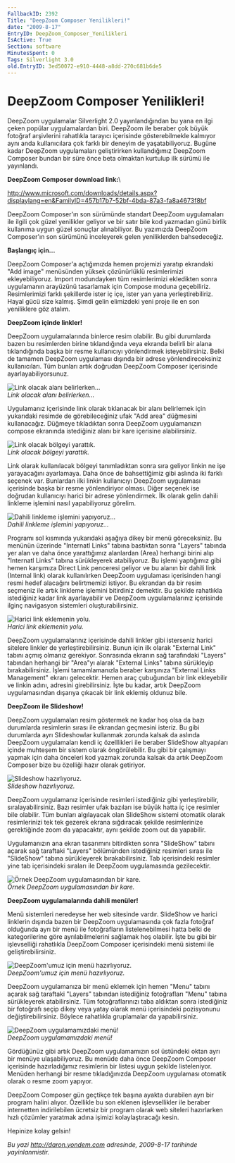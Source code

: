```yaml
---
FallbackID: 2392
Title: "DeepZoom Composer Yenilikleri!"
date: "2009-8-17"
EntryID: DeepZoom_Composer_Yenilikleri
IsActive: True
Section: software
MinutesSpent: 0
Tags: Silverlight 3.0
old.EntryID: 3ed50072-e910-4448-a8dd-270c681b6de5
---
```

# DeepZoom Composer Yenilikleri!
DeepZoom uygulamalar Silverlight 2.0 yayınlandığından bu yana en ilgi
çeken popülar uygulamalardan biri. DeepZoom ile beraber çok büyük
fotoğraf arşivlerini rahatlıkla tarayıcı içerisinde gösterebilmekle
kalmıyor aynı anda kullanıcılara çok farklı bir deneyim de
yaşatabiliyoruz. Bugüne kadar DeepZoom uygulamaları geliştirirken
kullandığımız DeepZoom Composer bundan bir süre önce beta olmaktan
kurtulup ilk sürümü ile yayınlandı.

**DeepZoom Composer download link:**\

<http://www.microsoft.com/downloads/details.aspx?displaylang=en&FamilyID=457b17b7-52bf-4bda-87a3-fa8a4673f8bf>

DeepZoom Composer'ın son sürümünde standart DeepZoom uygulamaları ile
ilgili çok güzel yenilikler geliyor ve bir satır bile kod yazmadan günü
birlik kullanıma uygun güzel sonuçlar alınabiliyor. Bu yazımızda
DeepZoom Composer'ın son sürümünü inceleyerek gelen yeniliklerden
bahsedeceğiz.

**Başlangıç için...**

DeepZoom Composer'a açtığımızda hemen projemizi yaratıp ekrandaki "Add
image" menüsünden yüksek çözünürlüklü resimlerimizi ekleyebiliyoruz.
Import modundayken tüm resimlerimizi ekledikten sonra uygulamanın
arayüzünü tasarlamak için Compose moduna geçebiliriz. Resimlerimizi
farklı şekillerde ister iç içe, ister yan yana yerleştirebiliriz. Hayal
gücü size kalmış. Şimdi gelin elimizdeki yeni proje ile en son
yeniliklere göz atalım.

**DeepZoom içinde linkler!**

DeepZoom uygulamalarında binlerce resim olabilir. Bu gibi durumlarda
bazen bu resimlerden birine tıklandığında veya ekranda belirli bir alana
tıklandığında başka bir resme kullanıcıyı yönlendirmek isteyebilirsiniz.
Belki de tamamen DeepZoom uygulaması dışında bir adrese
yönlendireceksiniz kullanıcıları. Tüm bunları artık doğrudan DeepZoom
Composer içerisinde ayarlayabiliyorsunuz.

![Link olacak alanı
belirlerken...](media/DeepZoom_Composer_Yenilikleri/16082009_1.png)\
*Link olacak alanı belirlerken...*

Uygulamanız içerisinde link olarak tıklanacak bir alanı belirlemek için
yukarıdaki resimde de görebileceğiniz ufak "Add area" düğmesini
kullanacağız. Düğmeye tıkladıktan sonra DeepZoom uygulamanızın compose
ekranında istediğiniz alanı bir kare içerisine alabilirsiniz.

![Link olacak bölgeyi
yarattık.](media/DeepZoom_Composer_Yenilikleri/16082009_2.png)\
*Link olacak bölgeyi yarattık.*

Link olarak kullanılacak bölgeyi tanımladıktan sonra sıra geliyor linkin
ne işe yarayacağını ayarlamaya. Daha önce de bahsettiğimiz gibi aslında
iki farklı seçenek var. Bunlardan ilki linkin kullanıcıyı DeepZoom
uygulaması içerisinde başka bir resme yönlendiriyor olması. Diğer
seçenek ise doğrudan kullanıcıyı harici bir adrese yönlendirmek. İlk
olarak gelin dahili linkleme işlemini nasıl yapabiliyoruz görelim.

![Dahili linkleme işlemini
yapıyoruz...](media/DeepZoom_Composer_Yenilikleri/16082009_3.jpg)\
*Dahili linkleme işlemini yapıyoruz...*

Programı sol kısmında yukarıdaki aşağıya dikey bir menü göreceksiniz. Bu
menünün üzerinde "Internatl Links" tabına bastıktan sonra "Layers"
tabında yer alan ve daha önce yarattığımız alanlardan (Area) herhangi
birini alıp "Internatl Links" tabına sürükleyerek atabiliyoruz. Bu
işlemi yaptığımız gibi hemen karşımıza Direct Link penceresi geliyor ve
bu alanın bir dahili link (Internal link) olarak kullanılırken DeepZoom
uygulaması içerisinden hangi resmi hedef alacağını belirtmemizi istiyor.
Bu ekrandan da bir resim seçmeniz ile artık linkleme işlemini bitirdiniz
demektir. Bu şekilde rahatlıkla istediğiniz kadar link ayarlayabilir ve
DeepZoom uygulamalarınız içerisinde ilginç navigasyon sistemleri
oluşturabilirsiniz.

![Harici link eklemenin
yolu.](media/DeepZoom_Composer_Yenilikleri/16082009_4.jpg)\
*Harici link eklemenin yolu.*

DeepZoom uygulamalarınız içerisinde dahili linkler gibi isterseniz
harici sitelere linkler de yerleştirebilirsiniz. Bunun için ilk olarak
"External Link" tabını açmış olmanız gerekiyor. Sonrasında ekranın sağ
tarafındaki "Layers" tabından herhangi bir "Area"yı alarak "External
Links" tabına sürükleyip bırakabilirsiniz. İşlemi tamamlamanızla beraber
karşınıza "External Links Management" ekranı gelecektir. Hemen araç
çubuğundan bir link ekleyebilir ve linkin adını, adresini
girebilirsiniz. İşte bu kadar, artık DeepZoom uygulamasından dışarıya
çıkacak bir link eklemiş oldunuz bile.

**DeepZoom ile Slideshow!**

DeepZoom uygulamaları resim göstermek ne kadar hoş olsa da bazı
durumlarda resimlerin sırası ile ekrandan geçmesini isteriz. Bu gibi
durumlarda ayrı Slideshowlar kullanmak zorunda kalsak da aslında
DeepZoom uygulamaları kendi iç özelllikleri ile beraber SlideShow
altyapıları içinde muhteşem bir sistem olarak öngörülebilir. Bu gibi bir
çalışmayı yapmak için daha önceleri kod yazmak zorunda kalsak da artık
DeepZoom Composer bize bu özelliği hazır olarak getiriyor.

![Slideshow
hazırlıyoruz.](media/DeepZoom_Composer_Yenilikleri/16082009_5.jpg)\
*Slideshow hazırlıyoruz.*

DeepZoom uygulamanız içerisinde resimleri istediğiniz gibi
yerleştirebilir, sıralayabilirsiniz. Bazı resimler ufak bazıları ise
büyük hatta iç içe resimler bile olabilir. Tüm bunları algılayacak olan
SlideShow sistemi otomatik olarak resimlerinizi tek tek gezerek ekrana
sığdıracak şekilde resimlerinize gerektiğinde zoom da yapacaktır, aynı
şekilde zoom out da yapabilir.

Uygulamanızın ana ekran tasarımını bitirdikten sonra "SlideShow" tabını
açarak sağ taraftaki "Layers" bölümünden istediğiniz resimleri sırası
ile "SlideShow" tabına sürükleyerek bırakabilirsiniz. Tab içerisindeki
resimler yine tab içerisindeki sıraları ile DeepZoom uygulamasında
gezilecektir.

![Örnek DeepZoom uygulamasından bir
kare.](media/DeepZoom_Composer_Yenilikleri/16082009_6.jpg)\
*Örnek DeepZoom uygulamasından bir kare.*

**DeepZoom uygulamalarında dahili menüler!**

Menü sistemleri neredeyse her web sitesinde vardır. SlideShow ve harici
linklerin dışında bazen bir DeepZoom uygulamasında çok fazla fotoğraf
olduğunda ayrı bir menü ile fotoğrafların listelenebilmesi hatta belki
de kategorilerine göre ayrılabilmelerini sağlamak hoş olabilir. İşte bu
gibi bir işlevselliği rahatlıkla DeepZoom Composer içerisindeki menü
sistemi ile geliştirebilirsiniz.

![DeepZoom'umuz için menü
hazırlıyoruz.](media/DeepZoom_Composer_Yenilikleri/16082009_7.jpg)\
*DeepZoom'umuz için menü hazırlıyoruz.*

DeepZoom uygulamanıza bir menü eklemek için hemen "Menu" tabını açarak
sağ taraftaki "Layers" tabından istediğiniz fotoğrafları "Menu" tabına
sürükleyerek atabilirsiniz. Tüm fotoğraflarınızı taba aldıktan sonra
istediğiniz bir fotoğrafı seçip dikey veya yatay olarak menü
içerisindeki pozisyonunu değiştirebilirsiniz. Böylece rahatlıkla
gruplamalar da yapabilirsiniz.

![DeepZoom uygulamamızdaki
menü!](media/DeepZoom_Composer_Yenilikleri/16082009_8.jpg)\
*DeepZoom uygulamamızdaki menü!*

Gördüğünüz gibi artık DeepZoom uygulamamızın sol üstündeki oktan ayrı
bir menüye ulaşabiliyoruz. Bu menüde daha önce DeepZoom Composer
içerisinde hazırladığımız resimlerin bir listesi uygun şekilde
listeleniyor. Menüden herhangi bir resme tıkladığınızda DeepZoom
uygulaması otomatik olarak o resme zoom yapıyor.

DeepZoom Composer gün geçtikçe tek başına ayakta durabilen ayrı bir
program halini alıyor. Özellikle bu son eklenen işlevsellikler ile
beraber internetten indirilebilen ücretsiz bir program olarak web
siteleri hazırlarken hızlı çözümler yaratmak adına işimizi
kolaylaştıracağı kesin.

Hepinize kolay gelsin!



*Bu yazi http://daron.yondem.com adresinde, 2009-8-17 tarihinde yayinlanmistir.*
